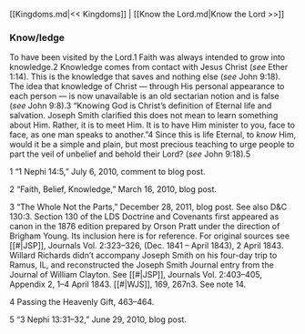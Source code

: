 [[Kingdoms.md|<< Kingdoms]]  |  [[Know the Lord.md|Know the Lord >>]]

### Know/ledge
To have been visited by the Lord.1 Faith was always intended to grow into knowledge.2 Knowledge comes from contact with Jesus Christ (*see* Ether 1:14). This is the knowledge that saves and nothing else (*see* John 9:18). The idea that knowledge of Christ — through His personal appearance to each person — is now unavailable is an old sectarian notion and is false (*see* John 9:8).3 “Knowing God is Christ’s definition of Eternal life and salvation. Joseph Smith clarified this does not mean to learn something about Him. Rather, it is to meet Him. It is to have Him minister to you, face to face, as one man speaks to another.”4 Since this is life Eternal, to *know* Him, would it be a simple and plain, but most precious teaching to urge people to part the veil of unbelief and behold their Lord? (*see* John 9:18).5



1 “1 Nephi 14:5,” July 6, 2010, comment to blog post.


2 “Faith, Belief, Knowledge,” March 16, 2010, blog post.


3 “The Whole Not the Parts,” December 28, 2011, blog post. See also D&C 130:3. Section 130 of the LDS Doctrine and Covenants first appeared as canon in the 1876 edition prepared by Orson Pratt under the direction of Brigham Young. Its inclusion here is for reference. For original sources see [[#|JSP]], Journals Vol. 2:323–326, (Dec. 1841 – April 1843), 2 April 1843. Willard Richards didn’t accompany Joseph Smith on his four-day trip to Ramus, IL, and reconstructed the Joseph Smith Journal entry from the Journal of William Clayton. See [[#|JSP]], Journals Vol. 2:403–405, Appendix 2, 1–4 April 1843. [[#|WJS]], 169, 267n3. See note 14.


4 Passing the Heavenly Gift, 463–464.


5 “3 Nephi 13:31–32,” June 29, 2010, blog post.